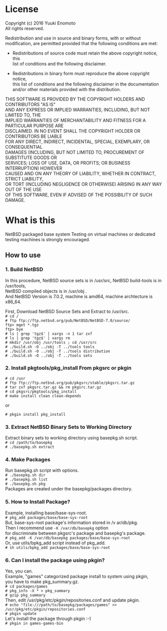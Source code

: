 # License
Copyright (c) 2016 Yuuki Enomoto  
All rights reserved.  
  
Redistribution and use in source and binary forms, with or without  
modification, are permitted provided that the following conditions are met:  
  
* Redistributions of source code must retain the above copyright notice, this  
  list of conditions and the following disclaimer.  
  
* Redistributions in binary form must reproduce the above copyright notice,  
  this list of conditions and the following disclaimer in the documentation  
  and/or other materials provided with the distribution.  
  
THIS SOFTWARE IS PROVIDED BY THE COPYRIGHT HOLDERS AND CONTRIBUTORS "AS IS"  
AND ANY EXPRESS OR IMPLIED WARRANTIES, INCLUDING, BUT NOT LIMITED TO, THE  
IMPLIED WARRANTIES OF MERCHANTABILITY AND FITNESS FOR A PARTICULAR PURPOSE ARE  
DISCLAIMED. IN NO EVENT SHALL THE COPYRIGHT HOLDER OR CONTRIBUTORS BE LIABLE  
FOR ANY DIRECT, INDIRECT, INCIDENTAL, SPECIAL, EXEMPLARY, OR CONSEQUENTIAL  
DAMAGES (INCLUDING, BUT NOT LIMITED TO, PROCUREMENT OF SUBSTITUTE GOODS OR  
SERVICES; LOSS OF USE, DATA, OR PROFITS; OR BUSINESS INTERRUPTION) HOWEVER  
CAUSED AND ON ANY THEORY OF LIABILITY, WHETHER IN CONTRACT, STRICT LIABILITY,  
OR TORT (INCLUDING NEGLIGENCE OR OTHERWISE) ARISING IN ANY WAY OUT OF THE USE  
OF THIS SOFTWARE, EVEN IF ADVISED OF THE POSSIBILITY OF SUCH DAMAGE.  
# What is this
NetBSD packaged base system 
Testing on virtual machines or dedicated testing machines is strongly encouraged.
## How to use
### 1. Build NetBSD
In this procedure, NetBSD source sets is in /usr/src, NetBSD build-tools is in /usr/tools,  
NetBSD compiled objects is in /usr/obj .  
And NetBSD Version is 7.0.2, machine is amd64, machine archtecture is x86\_64.  
  
First, Download NetBSD Source Sets and Extract to /usr/src.  
```# cd /```  
```# ftp ftp://ftp.netbsd.org/pub/NetBSD/NetBSD-7.0/source/```  
```ftp> mget *.tgz```  
```ftp> bye```  
```# ls | grep 'tgz$' | xargs -n 1 tar zxf```  
```# ls | grep 'tgz$' | xargs rm```  
```# mkdir /usr/obj /usr/tools ; cd /usr/src```  
```# ./build.sh -O ../obj -T ../tools tools```  
```# ./build.sh -O ../obj -T ../tools distribution```  
```# ./build.sh -O ../obj -T ../tools sets```

### 2. Install pkgtools/pkg_install From pkgsrc or pkgin
```# cd /usr```  
```# ftp ftp://ftp.netbsd.org/pub/pkgsrc/stable/pkgsrc.tar.gz```  
```# tar zxf pkgsrc.tar.gz && rm pkgsrc.tar.gz```  
```# cd pkgsrc/pkgtools/pkg_install```  
```# make install clean clean-depends```

or

```# pkgin install pkg_install```

### 3. Extract NetBSD Binary Sets to Working Directory
Extract binary sets to working directory using basepkg.sh script.  
```# cd /path/to/basepkg```  
```# ./basepkg.sh extract```

### 4. Make Packages
Run basepkg.sh script with options.  
```# ./basepkg.sh dir```  
```# ./basepkg.sh list```  
```# ./basepkg.sh pkg```  
Packages are created under the basepkg/packages directory.

### 5. How to Install Package?
Example, installing base/base-sys-root.  
```# pkg_add packages/base/base-sys-root```  
But, base-sys-root package's information stored in /v 
ar/db/pkg.  
Then I recommend use ```-K /var/db/basepkg``` option  
for discriminate between pkgsrc's package and basepkg's package.  
```# pkg_add -K /var/db/basepkg packages/base/base-sys-root```  
Or, use utils/bpkg_add script instead of pkg_add.  
```# sh utils/bpkg_add packages/base/base-sys-root```

### 6. Can I install the package using pkgin?
Yes, you can.  
Example, "games" categorized package install to system using pkgin,  
you have to make pkg_summary.gz.  
```# cd packages/games```  
```# pkg_info -X * > pkg_summary```  
```# gzip pkg_summary```  
Then, edit /usr/pkg/etc/pkgin/repositories.conf and update pkgin.  
```# echo "file:///path/to/basepkg/packages/games" >> /usr/pkg/etc/pkgin/repositories.conf```  
```# pkgin update```  
Let's install the package through pkgin :-)  
```# pkgin in games-games-bin```
